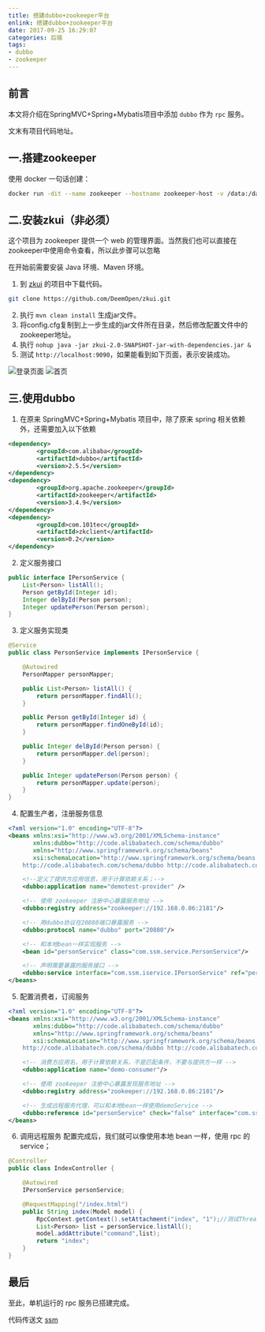 ```yaml
---
title: 搭建dubbo+zookeeper平台
enlink: 搭建dubbo+zookeeper平台
date: 2017-09-25 16:29:07
categories: 后端
tags:
- dubbo
- zookeeper
---
```

## 前言
本文将介绍在SpringMVC+Spring+Mybatis项目中添加 `dubbo` 作为 `rpc` 服务。

文末有项目代码地址。

## 一.搭建zookeeper
使用 docker 一句话创建：
```bash
docker run -dit --name zookeeper --hostname zookeeper-host -v /data:/data -p 2181:2181 jplock/zookeeper:latest
```
## 二.安装zkui（非必须）
这个项目为 zookeeper 提供一个 web 的管理界面。当然我们也可以直接在zookeeper中使用命令查看，所以此步骤可以忽略

在开始前需要安装 Java 环境、Maven 环境。

1. 到 [zkui](https://github.com/DeemOpen/zkui) 的项目中下载代码。
```bash
git clone https://github.com/DeemOpen/zkui.git
```
2. 执行 `mvn clean install` 生成jar文件。
3. 将config.cfg复制到上一步生成的jar文件所在目录，然后修改配置文件中的zookeeper地址。
4. 执行 `nohup java -jar zkui-2.0-SNAPSHOT-jar-with-dependencies.jar &`
5. 测试 `http://localhost:9090`，如果能看到如下页面，表示安装成功。

![登录页面](https://cdn.jsdelivr.net/gh/yelog/assets/images/Fherw3peRgh-grmGz6qkNri5J1aG.png)
![首页](https://cdn.jsdelivr.net/gh/yelog/assets/images/FvEVMOzSZBP4N4-Q14noQT_VsKF6.png)

## 三.使用dubbo
1. 在原来 SpringMVC+Spring+Mybatis 项目中，除了原来 spring 相关依赖外，还需要加入以下依赖
```xml
<dependency>
        <groupId>com.alibaba</groupId>
        <artifactId>dubbo</artifactId>
        <version>2.5.5</version>
</dependency>
<dependency>
        <groupId>org.apache.zookeeper</groupId>
        <artifactId>zookeeper</artifactId>
        <version>3.4.9</version>
</dependency>
<dependency>
        <groupId>com.101tec</groupId>
        <artifactId>zkclient</artifactId>
        <version>0.2</version>
</dependency>
```
2. 定义服务接口
```java
public interface IPersonService {
    List<Person> listAll();
    Person getById(Integer id);
    Integer delById(Person person);
    Integer updatePerson(Person person);
}
```
3. 定义服务实现类
```java
@Service
public class PersonService implements IPersonService {

    @Autowired
    PersonMapper personMapper;

    public List<Person> listAll() {
        return personMapper.findAll();
    }

    public Person getById(Integer id) {
        return personMapper.findOneById(id);
    }

    public Integer delById(Person person) {
        return personMapper.del(person);
    }

    public Integer updatePerson(Person person) {
        return personMapper.update(person);
    }
}
```
4. 配置生产者，注册服务信息
```xml
<?xml version="1.0" encoding="UTF-8"?>
<beans xmlns:xsi="http://www.w3.org/2001/XMLSchema-instance"
       xmlns:dubbo="http://code.alibabatech.com/schema/dubbo"
       xmlns="http://www.springframework.org/schema/beans"
       xsi:schemaLocation="http://www.springframework.org/schema/beans http://www.springframework.org/schema/beans/spring-beans-2.5.xsd
	http://code.alibabatech.com/schema/dubbo http://code.alibabatech.com/schema/dubbo/dubbo.xsd">

    <!--定义了提供方应用信息，用于计算依赖关系；-->
    <dubbo:application name="demotest-provider" />

    <!-- 使用 zookeeper 注册中心暴露服务地址 -->
    <dubbo:registry address="zookeeper://192.168.0.86:2181"/>

    <!-- 用dubbo协议在20880端口暴露服务 -->
    <dubbo:protocol name="dubbo" port="20880"/>

    <!-- 和本地bean一样实现服务 -->
    <bean id="personService" class="com.ssm.service.PersonService"/>

    <!-- 声明需要暴露的服务接口 -->
    <dubbo:service interface="com.ssm.iservice.IPersonService" ref="personService"/>
</beans>
```
5. 配置消费者，订阅服务
```xml
<?xml version="1.0" encoding="UTF-8"?>
<beans xmlns:xsi="http://www.w3.org/2001/XMLSchema-instance"
       xmlns:dubbo="http://code.alibabatech.com/schema/dubbo"
       xmlns="http://www.springframework.org/schema/beans"
       xsi:schemaLocation="http://www.springframework.org/schema/beans http://www.springframework.org/schema/beans/spring-beans-2.5.xsd
	http://code.alibabatech.com/schema/dubbo http://code.alibabatech.com/schema/dubbo/dubbo.xsd">

    <!-- 消费方应用名，用于计算依赖关系，不是匹配条件，不要与提供方一样 -->
    <dubbo:application name="demo-consumer"/>

    <!-- 使用 zookeeper 注册中心暴露发现服务地址 -->
    <dubbo:registry address="zookeeper://192.168.0.86:2181"/>

    <!-- 生成远程服务代理，可以和本地bean一样使用demoService -->
    <dubbo:reference id="personService" check="false" interface="com.ssm.iservice.IPersonService"/>
</beans>
```
6. 调用远程服务
配置完成后，我们就可以像使用本地 bean 一样，使用 rpc 的 service；
```java
@Controller
public class IndexController {

    @Autowired
    IPersonService personService;

    @RequestMapping("/index.html")
    public String index(Model model) {
        RpcContext.getContext().setAttachment("index", "1");//测试ThreadLocal
        List<Person> list = personService.listAll();
        model.addAttribute("command",list);
        return "index";
    }
}
```

## 最后
至此，单机运行的 rpc 服务已搭建完成。

代码传送文 [ssm](https://github.com/yelog/ssm)
